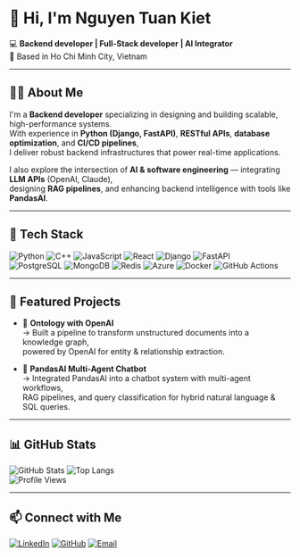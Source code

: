 # 👋 Hi, I'm Nguyen Tuan Kiet  

💻 **Backend developer  | Full-Stack developer | AI Integrator**  
📍 Based in Ho Chi Minh City, Vietnam  

---

## 🧑‍💻 About Me
I'm a **Backend developer** specializing in designing and building scalable, high-performance systems.  
With experience in **Python (Django, FastAPI)**, **RESTful APIs**, **database optimization**, and **CI/CD pipelines**,  
I deliver robust backend infrastructures that power real-time applications.  

I also explore the intersection of **AI & software engineering** — integrating **LLM APIs** (OpenAI, Claude),  
designing **RAG pipelines**, and enhancing backend intelligence with tools like **PandasAI**.  

---

## 🚀 Tech Stack
![Python](https://img.shields.io/badge/Python-3776AB?style=flat&logo=python&logoColor=white)
![C++](https://img.shields.io/badge/C++-00599C?style=flat&logo=c%2b%2b&logoColor=white)
![JavaScript](https://img.shields.io/badge/JavaScript-F7DF1E?style=flat&logo=javascript&logoColor=black)
![React](https://img.shields.io/badge/React-61DAFB?style=flat&logo=react&logoColor=black)
![Django](https://img.shields.io/badge/Django-092E20?style=flat&logo=django&logoColor=white)
![FastAPI](https://img.shields.io/badge/FastAPI-009688?style=flat&logo=fastapi&logoColor=white)  
![PostgreSQL](https://img.shields.io/badge/PostgreSQL-316192?style=flat&logo=postgresql&logoColor=white)
![MongoDB](https://img.shields.io/badge/MongoDB-47A248?style=flat&logo=mongodb&logoColor=white)
![Redis](https://img.shields.io/badge/Redis-DC382D?style=flat&logo=redis&logoColor=white)
![Azure](https://img.shields.io/badge/Azure-0078D4?style=flat&logo=microsoftazure&logoColor=white)
![Docker](https://img.shields.io/badge/Docker-2496ED?style=flat&logo=docker&logoColor=white)
![GitHub Actions](https://img.shields.io/badge/GitHub_Actions-2088FF?style=flat&logo=github-actions&logoColor=white)  

---

## 📂 Featured Projects
- 🧠 **Ontology with OpenAI**  
  → Built a pipeline to transform unstructured documents into a knowledge graph,  
  powered by OpenAI for entity & relationship extraction.  

- 🤖 **PandasAI Multi-Agent Chatbot**  
  → Integrated PandasAI into a chatbot system with multi-agent workflows,  
  RAG pipelines, and query classification for hybrid natural language & SQL queries.  

---

## 📊 GitHub Stats
![GitHub Stats](https://github-readme-stats.vercel.app/api?username=Nguyenkiettuan1&show_icons=true&theme=tokyonight&count_private=true)
![Top Langs](https://github-readme-stats.vercel.app/api/top-langs/?username=Nguyenkiettuan1&layout=compact&theme=tokyonight)  
![Profile Views](https://komarev.com/ghpvc/?username=Nguyenkiettuan1&label=Profile%20Views&color=blue&style=flat)  

---


## 📫 Connect with Me
[![LinkedIn](https://img.shields.io/badge/LinkedIn-blue?style=flat&logo=linkedin)](https://linkedin.com/in/nguyenkiettuan) [![GitHub](https://img.shields.io/badge/GitHub-333?style=flat&logo=github)](https://github.com/Nguyenkiettuan1)  [![Email](https://img.shields.io/badge/Email-D14836?style=flat&logo=gmail&logoColor=white)](mailto:nguyenkiettuan1@gmail.com)  

